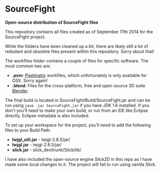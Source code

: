 SourceFight
===========

**Open-source distribution of SourceFight files**

This repository contains all files created as of September 17th 2014 for the SourceFight project.

While the folders have been cleaned up a bit, there are likely still a lot of redudant and obsolete files present within this repository. Sorry about that!

The workfiles folder contains a couple of files for specific software. The most common two are:
- **.pxm**: [Pixelmator](http://pixelmator.com/) workfiles, which unfortunately is only available for OSX. Sorry again!
- **.blend**: Files for the cross-platform, free and open-source 3D suite [Blender](https://blender.org).

The final build is located in SourceFight/Build/SourceFight.jar and can be run using `java -jar SourceFight.jar` if you have JDK 1.6 installed. If you don't you'll need to make your own build, or run from an IDE like Eclipse directly. Eclipse metadata is also included.

To set up your workspace for the project, you'll need to add the following files to your Build Path:

- **lwjgl_util.jar** - lwjgl-2.8.5/jar/
- **lwjgl.jar** - lwjgl-2.8.5/jar/
- **slick.jar** - slick_dev/trunk/Slick/lib/

I have also included the open-source engine Slick2D in this repo as I have made some local changes to it. The project will fail to run using vanilla Slick.
